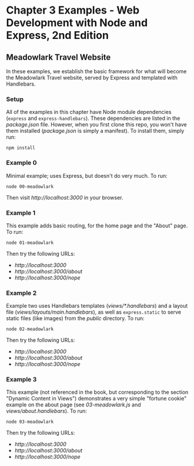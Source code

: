 # Chapter 3 Examples - Web Development with Node and Express, 2nd Edition

## Meadowlark Travel Website

In these examples, we establish the basic framework for what will become the Meadowlark Travel website, served by Express and templated with Handlebars.

### Setup

All of the examples in this chapter have Node module dependencies (`express` and `express-handlebars`).  These dependencies are listed in the _package.json_ file.  However, when you first clone this repo, you won't have them installed (_package.json_ is simply a manifest).  To install them, simply run:

```
npm install
```

### Example 0

Minimal example; uses Express, but doesn't do very much.  To run:

```
node 00-meadowlark
```

Then visit _http://localhost:3000_ in your browser.

### Example 1

This example adds basic routing, for the home page and the "About" page.  To run:

```
node 01-meadowlark
```

Then try the following URLs:

* _http://localhost:3000_
* _http://localhost:3000/about_
* _http://localhost:3000/nope_

### Example 2

Example two uses Handlebars templates (_views/*.handlebars_) and a layout file (_views/layouts/main.handlebars_), as well as `express.static` to serve static files (like images) from the _public_ directory.  To run:

```
node 02-meadowlark
```

Then try the following URLs:

* _http://localhost:3000_
* _http://localhost:3000/about_
* _http://localhost:3000/nope_

### Example 3

This example (not referenced in the book, but corresponding to the section "Dynamic Content in Views") demonstrates a very simple "fortune cookie" example on the about page (see _03-meadowlark.js_ and _views/about.handlebars_).  To run:

```
node 03-meadowlark
```

Then try the following URLs:

* _http://localhost:3000_
* _http://localhost:3000/about_
* _http://localhost:3000/nope_
